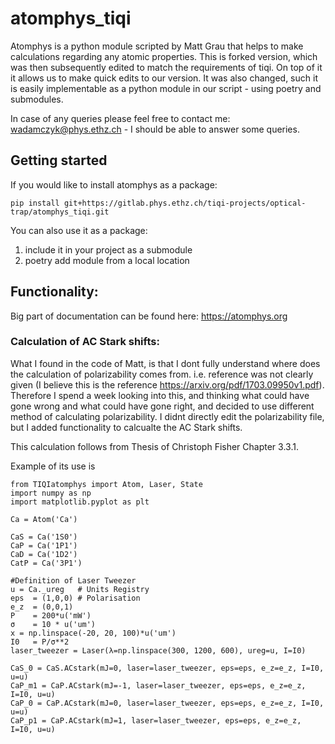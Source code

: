 # atomphys_tiqi

Atomphys is a python module scripted by Matt Grau that helps to make calculations regarding any atomic properties. This is forked version, which was then subsequently edited to match the requirements of tiqi. On top of it it allows us to make quick edits to our version. It was also changed, such it is easily implementable as a python module in our script - using poetry and submodules.

In case of any queries please feel free to contact me: wadamczyk@phys.ethz.ch - I should be able to answer some queries.

## Getting started

If you would like to install atomphys as a package:
```
pip install git+https://gitlab.phys.ethz.ch/tiqi-projects/optical-trap/atomphys_tiqi.git
```

You can also use it as a package:
1) include it in your project as a submodule
2) poetry add module from a local location


## Functionality: 

Big part of documentation can be found here: https://atomphys.org

### Calculation of AC Stark shifts:

What I found in the code of Matt, is that I dont fully understand where does the calculation of polarizability comes from. i.e. reference was not clearly given (I believe this is the reference https://arxiv.org/pdf/1703.09950v1.pdf). Therefore I spend a week looking into this, and thinking what could have gone wrong and what could have gone right, and decided to use different method of calculating polarizability. I didnt directly edit the polarizability file, but I added functionality to calcualte the AC Stark shifts.

This calculation follows from Thesis of Christoph Fisher Chapter 3.3.1.

Example of its use is 

```
from TIQIatomphys import Atom, Laser, State
import numpy as np
import matplotlib.pyplot as plt

Ca = Atom('Ca')

CaS = Ca('1S0')
CaP = Ca('1P1')
CaD = Ca('1D2')
CatP = Ca('3P1')

#Definition of Laser Tweezer
u = Ca._ureg   # Units Registry
eps  = (1,0,0) # Polarisation
e_z  = (0,0,1)
P    = 200*u('mW')
σ    = 10 * u('um')
x = np.linspace(-20, 20, 100)*u('um')
I0   = P/σ**2
laser_tweezer = Laser(λ=np.linspace(300, 1200, 600), ureg=u, I=I0)

CaS_0 = CaS.ACstark(mJ=0, laser=laser_tweezer, eps=eps, e_z=e_z, I=I0, u=u)
CaP_m1 = CaP.ACstark(mJ=-1, laser=laser_tweezer, eps=eps, e_z=e_z, I=I0, u=u)
CaP_0 = CaP.ACstark(mJ=0, laser=laser_tweezer, eps=eps, e_z=e_z, I=I0, u=u)
CaP_p1 = CaP.ACstark(mJ=1, laser=laser_tweezer, eps=eps, e_z=e_z, I=I0, u=u)
```


